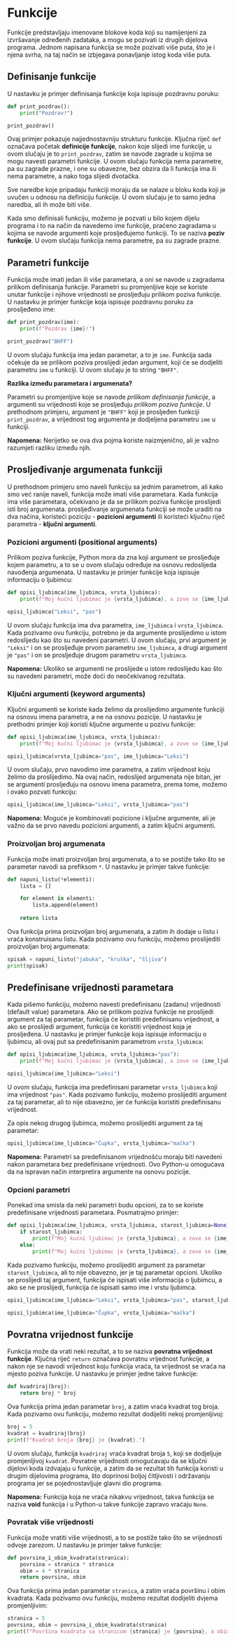 # Funkcije

Funkcije predstavljaju imenovane blokove koda koji su namijenjeni za izvršavanje određenih zadataka, a mogu se pozivati iz drugih dijelova programa. Jednom napisana funkcija se može pozivati više puta, što je i njena svrha, na taj način se izbjegava ponavljanje istog koda više puta.

## Definisanje funkcije

U nastavku je primjer definisanja funkcije koja ispisuje pozdravnu poruku:

```python
def print_pozdrav():
    print("Pozdrav!")

print_pozdrav()
```

Ovaj primjer pokazuje najjednostavniju strukturu funkcije. Ključna riječ `def` označava početak **definicije funkcije**, nakon koje slijedi ime funkcije, u ovom slučaju je to `print_pozdrav`, zatim se navode zagrade u kojima se mogu navesti parametri funkcije. U ovom slučaju funkcija nema parametre, pa su zagrade prazne, i one su obavezne, bez obzira da li funkcija ima ili nema parametre, a nako toga slijedi dvotačka. 

Sve naredbe koje pripadaju funkciji moraju da se nalaze u bloku koda koji je uvučen u odnosu na definiciju funkcije. U ovom slučaju je to samo jedna naredba, ali ih može biti više.

Kada smo definisali funkciju, možemo je pozvati u bilo kojem dijelu programa i to na način da navedemo ime funkcije, praćeno zagradama u kojima se navode argumenti koje prosljeđujemo funkciji. To se naziva **poziv funkcije**. U ovom slučaju funkcija nema parametre, pa su zagrade prazne.

## Parametri funkcije

Funkcija može imati jedan ili više parametara, a oni se navode u zagradama prilikom definisanja funkcije. Parametri su promjenljive koje se koriste unutar funkcije i njihove vrijednosti se prosljeđuju prilikom poziva funkcije. U nastavku je primjer funkcije koja ispisuje pozdravnu poruku za prosljeđeno ime:

```python
def print_pozdrav(ime):
    print(f"Pozdrav {ime}!")

print_pozdrav("BHFF")
```

U ovom slučaju funkcija ima jedan parametar, a to je `ime`. Funkcija sada očekuje da se prilikom poziva proslijedi jedan argument, koji će se dodjeliti parametru `ime` u funkciji. U ovom slučaju je to string `"BHFF"`.


**Razlika između parametara i argumenata?**

Parametri su promjenljive koje se navode *prilikom definisanja funkcije*, a argumenti su vrijednosti koje se prosljeđuju *prilikom poziva funkcije*. U prethodnom primjeru, argument je `"BHFF"` koji je prosljeđen funkciji `print_pozdrav`, a vrijednost tog argumenta je dodjeljena parametru `ime` u funkciji. 

**Napomena:** Nerijetko se ova dva pojma koriste naizmjenično, ali je važno razumjeti razliku između njih.

## Prosljeđivanje argumenata funkciji

U prethodnom primjeru smo naveli funkciju sa jednim parametrom, ali kako smo već ranije naveli, funkcija može imati više parametara. Kada funkcija ima više parametara, očekivano je da se prilikom poziva funkcije proslijedi isti broj argumenata. prosljeđivanje argumenata funkciji se može uraditi na dva načina, koristeći poziciju - **pozicioni argumenti** ili koristeći ključnu riječ parametra - **ključni argumenti**. 

### Pozicioni argumenti (positional arguments)

Prilikom poziva funkcije, Python mora da zna koji argument se prosljeđuje kojem parametru, a to se u ovom slučaju određuje na osnovu redoslijeda navođenja argumenata. U nastavku je primjer funkcije koja ispisuje informaciju o ljubimcu:

```python
def opisi_ljubimca(ime_ljubimca, vrsta_ljubimca):
    print(f"Moj kućni ljubimac je {vrsta_ljubimca}, a zove se {ime_ljubimca}.")

opisi_ljubimca("Leksi", "pas")
```

U ovom slučaju funkcija ima dva parametra, `ime_ljubimca` i `vrsta_ljubimca`. Kada pozivamo ovu funkciju, potrebno je da argumente proslijedimo u istom redoslijedu kao što su navedeni parametri. U ovom slučaju, prvi argument je `"Leksi"` i on se prosljeđuje prvom parametru `ime_ljubimca`, a drugi argument je `"pas"` i on se prosljeđuje drugom parametru `vrsta_ljubimca`.

**Napomena:** Ukoliko se argumenti ne proslijede u istom redoslijedu kao što su navedeni parametri, može doći do neočekivanog rezultata.


### Ključni argumenti (keyword arguments)

Ključni argumenti se koriste kada želimo da proslijedimo argumente funkciji na osnovu imena parametra, a ne na osnovu pozicije. U nastavku je prethodni primjer koji koristi ključne argumente u pozivu funkcije:

```python
def opisi_ljubimca(ime_ljubimca, vrsta_ljubimca):
    print(f"Moj kućni ljubimac je {vrsta_ljubimca}, a zove se {ime_ljubimca}.")

opisi_ljubimca(vrsta_ljubimca="pas", ime_ljubimca="Leksi")
```

U ovom slučaju, prvo navodimo ime parametra, a zatim vrijednost koju želimo da proslijedimo. Na ovaj način, redoslijed argumenata nije bitan, jer se argumenti prosljeđuju na osnovu imena parametra, prema tome, možemo i ovako pozvati funkciju:

```python
opisi_ljubimca(ime_ljubimca="Leksi", vrsta_ljubimca="pas")
```

**Napomena:** Moguće je kombinovati pozicione i ključne argumente, ali je važno da se prvo navedu pozicioni argumenti, a zatim ključni argumenti.


### Proizvoljan broj argumenata

Funkcija može imati proizvoljan broj argumenata, a to se postiže tako što se parametar navodi sa prefiksom `*`. U nastavku je primjer takve funkcije:

```python
def napuni_listu(*elementi):
    lista = []

    for element in elementi:
        lista.append(element)
    
    return lista
```

Ova funkcija prima proizvoljan broj argumenata, a zatim ih dodaje u listu i vraća konstruisanu listu. Kada pozivamo ovu funkciju, možemo proslijediti proizvoljan broj argumenata:

```python
spisak = napuni_listu("jabuka", "kruška", "šljiva")
print(spisak)
```

## Predefinisane vrijednosti parametara

Kada pišemo funkciju, možemo navesti predefinisanu (zadanu) vrijednosti (default value) parametara. Ako se prilikom poziva funkcije ne proslijedi argument za taj parametar, funkcija će koristiti predefinisanu vrijednost, a ako se proslijedi argument, funkcija će koristiti vrijednost koja je prosljeđena. U nastavku je primjer funkcije koja ispisuje informaciju o ljubimcu, ali ovaj put sa predefinisanim parametrom `vrsta_ljubimca`:

```python
def opisi_ljubimca(ime_ljubimca, vrsta_ljubimca="pas"):
    print(f"Moj kućni ljubimac je {vrsta_ljubimca}, a zove se {ime_ljubimca}.")

opisi_ljubimca(ime_ljubimca="Leksi")
```

U ovom slučaju, funkcija ima predefinisani parametar `vrsta_ljubimca` koji ima vrijednost `"pas"`. Kada pozivamo funkciju, možemo proslijediti argument za taj parametar, ali to nije obavezno, jer će funkcija koristiti predefinisanu vrijednost. 

Za opis nekog drugog ljubimca, možemo proslijediti argument za taj parametar:

```python
opisi_ljubimca(ime_ljubimca="Čupka", vrsta_ljubimca="mačka")
```

**Napomena:** Parametri sa predefinisanom vrijednošću moraju biti navedeni nakon parametara bez predefinisane vrijednosti. Ovo Python-u omogućava da na ispravan način interpretira argumente na osnovu pozicije.

### Opcioni parametri

Ponekad ima smisla da neki parametri budu opcioni, za to se koriste predefinisane vrijednosti parametara. Posmatrajmo primjer:

```python
def opisi_ljubimca(ime_ljubimca, vrsta_ljubimca, starost_ljubimca=None):
    if starost_ljubimca:
        print(f"Moj kućni ljubimac je {vrsta_ljubimca}, a zove se {ime_ljubimca} i ima {starost_ljubimca} godina.")
    else:
        print(f"Moj kućni ljubimac je {vrsta_ljubimca}, a zove se {ime_ljubimca}.")

```

Kada pozivamo funkciju, možemo proslijediti argument za parametar `starost_ljubimca`, ali to nije obavezno, jer je taj parametar opcioni. Ukoliko se proslijedi taj argument, funkcija će ispisati više informacija o ljubimcu, a ako se ne proslijedi, funkcija će ispisati samo ime i vrstu ljubimca.

```python
opisi_ljubimca(ime_ljubimca="Leksi", vrsta_ljubimca="pas", starost_ljubimca=3)

opisi_ljubimca(ime_ljubimca="Čupka", vrsta_ljubimca="mačka")
```

## Povratna vrijednost funkcije

Funkcija može da vrati neki rezultat, a to se naziva **povratna vrijednost funkcije**. Ključna riječ `return` označava povratnu vrijednost funkcije, a nakon nje se navodi vrijednost koju funkcija vraća, ta vrijednost se vraća na mjesto poziva funkcije. U nastavku je primjer jedne takve funkcije:

```python
def kvadriraj(broj):
    return broj * broj
```

Ova funkcija prima jedan parametar `broj`, a zatim vraća kvadrat tog broja. Kada pozivamo ovu funkciju, možemo rezultat dodijeliti nekoj promjenljivoj:

```python
broj = 5
kvadrat = kvadriraj(broj)
print(f"Kvadrat broja {broj} je {kvadrat}.")
```

U ovom slučaju, funkcija `kvadriraj` vraća kvadrat broja `5`, koji se dodjeljuje promjenljivoj `kvadrat`. Povratne vrijednosti omogućavaju da se ključni dijelovi koda izdvajaju u funkcije, a zatim da se rezultat tih funkcija koristi u drugim dijelovima programa, što doprinosi boljoj čitljivosti i održavanju programa jer se pojednostavljuje glavni dio programa.


**Napomena:** Funkcija koja ne vraća nikakvu vrijednost, takva funkcija se naziva **void** funkcija i u Python-u takve funkcije zapravo vraćaju `None`.


### Povratak više vrijednosti

Funkcija može vratiti više vrijednosti, a to se postiže tako što se vrijednosti odvoje zarezom. U nastavku je primjer takve funkcije:

```python
def povrsina_i_obim_kvadrata(stranica):
    povrsina = stranica * stranica
    obim = 4 * stranica
    return povrsina, obim
```

Ova funkcija prima jedan parametar `stranica`, a zatim vraća površinu i obim kvadrata. Kada pozivamo ovu funkciju, možemo rezultat dodijeliti dvjema promjenljivim:

```python
stranica = 5
povrsina, obim = povrsina_i_obim_kvadrata(stranica)
print(f"Površina kvadrata sa stranicom {stranica} je {povrsina}, a obim je {obim}.")
```
